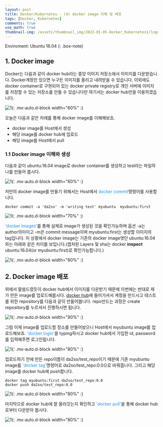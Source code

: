 ```yaml
---
layout: post
title: Docker/Kubernetes - (4) docker image 이해 및 배포 
tags: [Docker, Kubernetes]
comments: true
use_math: true
thumbnail-img: /assets/thumbnail_img/2022-01-05-Docker_Kubernetes1/logo.png
---
```


Enviroment: Ubuntu 18.04 
{: .box-note}

## 1. Docker image

Docker는 다음과 같이 docker hub라는 중앙 이미지 저장소에서 이미지를 다운받습니다. Docker계정만 있으면 누구든 이미지를 올리고 내려받을 수 있습니다. 이외에도 docker container로 구현되어 있는 docker private registry로 개인 서버에 이미지를 저장할 수 있는 저장소를 만들 수 있습니다만 여기서는 docker hub만을 이용하겠습니다. 

![1](https://da2so.github.io/assets/post_img/2022-01-07-Docker_Kubernetes4/1.png){: .mx-auto.d-block width="60%" :}



오늘은 다음과 같은 차례를 통해 docker image를 이해해보죠.
- docker image를 Host에서 생성
- 해당 image를 docker hub에 업로드
- 해당 image를 Host에서 pull


### 1.1 Docker image 이해와 생성

다음과 같이 ubuntu:16.04 image로 docker container를 생성하고 test라는 파일하나를 만들어 봅시다.

![1](https://da2so.github.io/assets/post_img/2022-01-07-Docker_Kubernetes4/2.png){: .mx-auto.d-block width="60%" :}


저만의 docker image를 만들기 위해서는 Host에서 <span style="color:DodgerBlue">docker commit</span>명령어를 사용합니다.

```
docker commit -a 'da2so' -m 'writing test' myubuntu  myubuntu:first
``` 

![1](https://da2so.github.io/assets/post_img/2022-01-07-Docker_Kubernetes4/3.png){: .mx-auto.d-block width="70%" :}

<span style="color:DodgerBlue">'docker images'</span>를 통해 실제로 image가 생성된 것을 확인가능하며 옵션 -a는 author의미이고 -m은 commit message이며 myubuntu:first는 생성할 이미지의 tag입니다. 이 상황에서 docker image는 기존의 docker image엿던 ubuntu:16.04와는 아래와 같은 차이를 보입니다.(캡처된 Layers 및 sha는 docker **inspect** ubuntu:16.04(or myubuntu:first)로 확인가능합니다.)


![1](https://da2so.github.io/assets/post_img/2022-01-07-Docker_Kubernetes4/4.png){: .mx-auto.d-block width="80%" :}


## 2. Docker image 배포

위에서 말씀드렸듯이 docker hub에서 이미지를 다운받기 때문에 이번에는 반대로 제가 만든 image를 업로드해봅시다. [docker hub](https://hub.docker.com/)에 들어가셔서 계정을 만드시고 테스트를 위한 repository를 다음과 같이 만들어봅니다. repo만드는 과정은 create repository를 누르셔서 진행하시면 됩니다.

![1](https://da2so.github.io/assets/post_img/2022-01-07-Docker_Kubernetes4/5.png){: .mx-auto.d-block width="90%" :}


그럼 이제 image를 업로드할 장소를 만들어놨으니 Host에서 myubuntu image를 업로드해보죠. <span style="color:DodgerBlue">'docker login'</span>을 typing하시고 docker hub에서 가입한 id, password를 입력해주면 로그인됩니다.

![1](https://da2so.github.io/assets/post_img/2022-01-07-Docker_Kubernetes4/6.png){: .mx-auto.d-block width="80%" :}


업로드하기 전에 만든 repo이름이 da2so/test_repo이기 때문에 기존 myubuntu image를 <span style="color:DodgerBlue">'docker tag'</span>명령어로 da2so/test_repo:0.0으로 바꿔줍니다. 그리고 해당 image를 docker hub에 push합니다. 

```
docker tag myubuntu:first da2so/test_repo:0.0
docker push da2so/test_repo:0.0 
```

![1](https://da2so.github.io/assets/post_img/2022-01-07-Docker_Kubernetes4/7.png){: .mx-auto.d-block width="80%" :}


마지막으로 docker hub에 잘 올라갓는지 확인하고 <span style="color:DodgerBlue">'docker pull'</span>을 통해 docker hub로부터 다운받아 봅시다.

![1](https://da2so.github.io/assets/post_img/2022-01-07-Docker_Kubernetes4/8.png){: .mx-auto.d-block width="80%" :}


